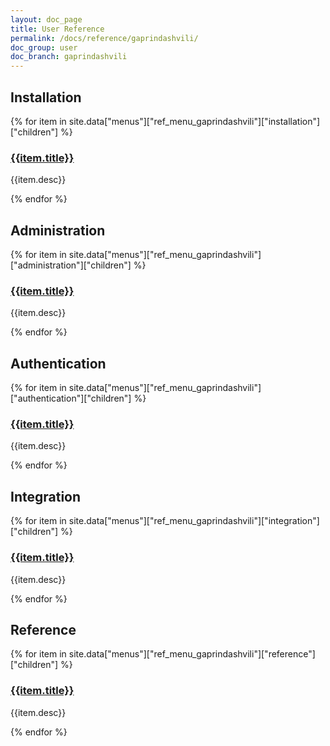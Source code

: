 ```yaml
---
layout: doc_page
title: User Reference
permalink: /docs/reference/gaprindashvili/
doc_group: user
doc_branch: gaprindashvili
---
```


## Installation

{% for item in site.data["menus"]["ref_menu_gaprindashvili"]["installation"]["children"] %}
### [{{item.title}}]({{item.path}})
{{item.desc}}

{% endfor %}

## Administration

{% for item in site.data["menus"]["ref_menu_gaprindashvili"]["administration"]["children"] %}
### [{{item.title}}]({{item.path}})
{{item.desc}}

{% endfor %}

## Authentication

{% for item in site.data["menus"]["ref_menu_gaprindashvili"]["authentication"]["children"] %}
### [{{item.title}}]({{item.path}})
{{item.desc}}

{% endfor %}

## Integration

{% for item in site.data["menus"]["ref_menu_gaprindashvili"]["integration"]["children"] %}
### [{{item.title}}]({{item.path}})
{{item.desc}}

{% endfor %}


## Reference

{% for item in site.data["menus"]["ref_menu_gaprindashvili"]["reference"]["children"] %}
### [{{item.title}}]({{item.path}})
{{item.desc}}

{% endfor %}
